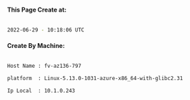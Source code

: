 
   
#### This Page Create at:

```bash

2022-06-29 - 10:18:06 UTC

```

#### Create By Machine:

```bash

Host Name : fv-az136-797

platform  : Linux-5.13.0-1031-azure-x86_64-with-glibc2.31

Ip Local  : 10.1.0.243

```

